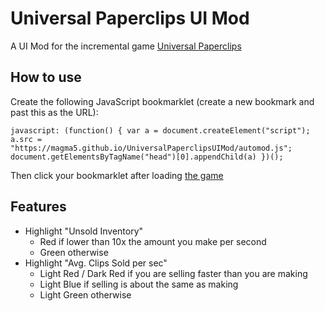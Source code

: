 # Universal Paperclips UI Mod
A UI Mod for the incremental game [Universal Paperclips](http://www.decisionproblem.com/paperclips/index2.html)

## How to use

Create the following JavaScript bookmarklet (create a new bookmark and past this as the URL):

	javascript: (function() { var a = document.createElement("script"); a.src = "https://magma5.github.io/UniversalPaperclipsUIMod/automod.js"; document.getElementsByTagName("head")[0].appendChild(a) })();

Then click your bookmarklet after loading [the game](http://www.decisionproblem.com/paperclips/index2.html)

## Features

- Highlight "Unsold Inventory"
	- Red if lower than 10x the amount you make per second
	- Green otherwise
- Highlight "Avg. Clips Sold per sec"
	- Light Red / Dark Red if you are selling faster than you are making
	- Light Blue if selling is about the same as making
	- Light Green otherwise
